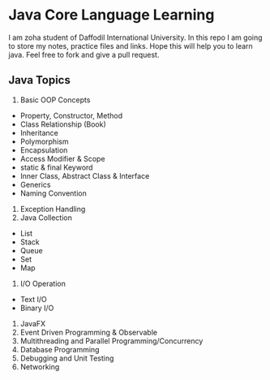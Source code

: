 # Java Core Language Learning
I am zoha student of Daffodil International University. In this repo I am going to store my notes, practice files and links. Hope this will help you to learn java. Feel free to fork and give a pull request.

## Java Topics

1. Basic OOP Concepts
  * Property, Constructor, Method
  * Class Relationship (Book)
  * Inheritance
  * Polymorphism
  * Encapsulation
  * Access Modifier & Scope
  * static & final Keyword
  * Inner Class, Abstract Class & Interface
  * Generics
  * Naming Convention
1. Exception Handling
1. Java Collection
  * List
  * Stack
  * Queue
  * Set
  * Map
1. I/O Operation
  * Text I/O
  * Binary I/O
1. JavaFX
1. Event Driven Programming & Observable
1. Multithreading and Parallel Programming/Concurrency
1. Database Programming
1. Debugging and Unit Testing
1. Networking
